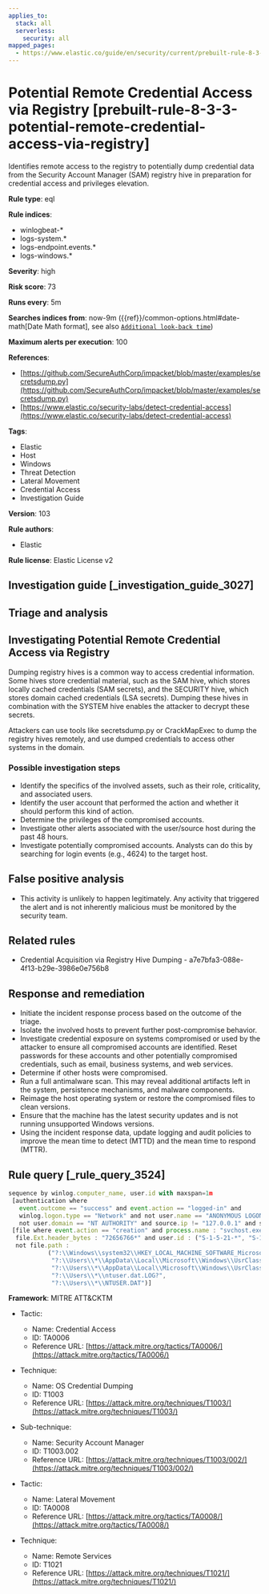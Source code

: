 ```yaml
---
applies_to:
  stack: all
  serverless:
    security: all
mapped_pages:
  - https://www.elastic.co/guide/en/security/current/prebuilt-rule-8-3-3-potential-remote-credential-access-via-registry.html
---
```


# Potential Remote Credential Access via Registry [prebuilt-rule-8-3-3-potential-remote-credential-access-via-registry]

Identifies remote access to the registry to potentially dump credential data from the Security Account Manager (SAM) registry hive in preparation for credential access and privileges elevation.

**Rule type**: eql

**Rule indices**:

* winlogbeat-*
* logs-system.*
* logs-endpoint.events.*
* logs-windows.*

**Severity**: high

**Risk score**: 73

**Runs every**: 5m

**Searches indices from**: now-9m ({{ref}}/common-options.html#date-math[Date Math format], see also [`Additional look-back time`](docs-content://solutions/security/detect-and-alert/create-detection-rule.md#rule-schedule))

**Maximum alerts per execution**: 100

**References**:

* [https://github.com/SecureAuthCorp/impacket/blob/master/examples/secretsdump.py](https://github.com/SecureAuthCorp/impacket/blob/master/examples/secretsdump.py)
* [https://www.elastic.co/security-labs/detect-credential-access](https://www.elastic.co/security-labs/detect-credential-access)

**Tags**:

* Elastic
* Host
* Windows
* Threat Detection
* Lateral Movement
* Credential Access
* Investigation Guide

**Version**: 103

**Rule authors**:

* Elastic

**Rule license**: Elastic License v2

## Investigation guide [_investigation_guide_3027]

## Triage and analysis

## Investigating Potential Remote Credential Access via Registry

Dumping registry hives is a common way to access credential information. Some hives store credential material, such as the SAM hive, which stores locally cached credentials (SAM secrets), and the SECURITY hive, which stores domain cached credentials (LSA secrets). Dumping these hives in combination with the SYSTEM hive enables the attacker to decrypt these secrets.

Attackers can use tools like secretsdump.py or CrackMapExec to dump the registry hives remotely, and use dumped credentials to access other systems in the domain.

### Possible investigation steps

- Identify the specifics of the involved assets, such as their role, criticality, and associated users.
- Identify the user account that performed the action and whether it should perform this kind of action.
- Determine the privileges of the compromised accounts.
- Investigate other alerts associated with the user/source host during the past 48 hours.
- Investigate potentially compromised accounts. Analysts can do this by searching for login events (e.g., 4624) to the target host.

## False positive analysis

- This activity is unlikely to happen legitimately. Any activity that triggered the alert and is not inherently malicious must be monitored by the security team.

## Related rules

- Credential Acquisition via Registry Hive Dumping - a7e7bfa3-088e-4f13-b29e-3986e0e756b8

## Response and remediation

- Initiate the incident response process based on the outcome of the triage.
- Isolate the involved hosts to prevent further post-compromise behavior.
- Investigate credential exposure on systems compromised or used by the attacker to ensure all compromised accounts are identified. Reset passwords for these accounts and other potentially compromised credentials, such as email, business systems, and web services.
- Determine if other hosts were compromised.
- Run a full antimalware scan. This may reveal additional artifacts left in the system, persistence mechanisms, and malware components.
- Reimage the host operating system or restore the compromised files to clean versions.
- Ensure that the machine has the latest security updates and is not running unsupported Windows versions.
- Using the incident response data, update logging and audit policies to improve the mean time to detect (MTTD) and the mean time to respond (MTTR).

## Rule query [_rule_query_3524]

```js
sequence by winlog.computer_name, user.id with maxspan=1m
 [authentication where
   event.outcome == "success" and event.action == "logged-in" and
   winlog.logon.type == "Network" and not user.name == "ANONYMOUS LOGON" and
   not user.domain == "NT AUTHORITY" and source.ip != "127.0.0.1" and source.ip !="::1"]
 [file where event.action == "creation" and process.name : "svchost.exe" and
  file.Ext.header_bytes : "72656766*" and user.id : ("S-1-5-21-*", "S-1-12-1-*") and file.size >= 30000 and
  not file.path :
           ("?:\\Windows\\system32\\HKEY_LOCAL_MACHINE_SOFTWARE_Microsoft_*.registry",
            "?:\\Users\\*\\AppData\\Local\\Microsoft\\Windows\\UsrClass.dat.LOG?",
            "?:\\Users\\*\\AppData\\Local\\Microsoft\\Windows\\UsrClass.dat",
            "?:\\Users\\*\\ntuser.dat.LOG?",
            "?:\\Users\\*\\NTUSER.DAT")]
```

**Framework**: MITRE ATT&CKTM

* Tactic:

    * Name: Credential Access
    * ID: TA0006
    * Reference URL: [https://attack.mitre.org/tactics/TA0006/](https://attack.mitre.org/tactics/TA0006/)

* Technique:

    * Name: OS Credential Dumping
    * ID: T1003
    * Reference URL: [https://attack.mitre.org/techniques/T1003/](https://attack.mitre.org/techniques/T1003/)

* Sub-technique:

    * Name: Security Account Manager
    * ID: T1003.002
    * Reference URL: [https://attack.mitre.org/techniques/T1003/002/](https://attack.mitre.org/techniques/T1003/002/)

* Tactic:

    * Name: Lateral Movement
    * ID: TA0008
    * Reference URL: [https://attack.mitre.org/tactics/TA0008/](https://attack.mitre.org/tactics/TA0008/)

* Technique:

    * Name: Remote Services
    * ID: T1021
    * Reference URL: [https://attack.mitre.org/techniques/T1021/](https://attack.mitre.org/techniques/T1021/)



